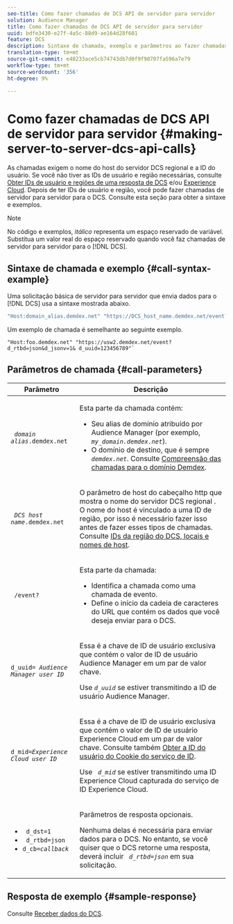 ```yaml
---
seo-title: Como fazer chamadas de DCS API de servidor para servidor
solution: Audience Manager
title: Como fazer chamadas de DCS API de servidor para servidor
uuid: bdfe3430-e27f-4a5c-88d9-ae164d28f601
feature: DCS
description: Sintaxe de chamada, exemplo e parâmetros ao fazer chamadas de DCS API de servidor para servidor
translation-type: tm+mt
source-git-commit: e40233ace5cb74743db7d0f9f90707fa596a7e79
workflow-type: tm+mt
source-wordcount: '356'
ht-degree: 9%

---
```



# Como fazer chamadas de DCS API de servidor para servidor {#making-server-to-server-dcs-api-calls}

As chamadas exigem o nome do host do servidor DCS regional e a ID do usuário. Se você não tiver as IDs de usuário e região necessárias, consulte [Obter IDs de usuário e regiões de uma resposta de DCS](/help/using/api/dcs-intro/dcs-s2s/dcs-aam-ids.md) e/ou [Experience Cloud](/help/using/api/dcs-intro/dcs-s2s/dcs-mcid-ids.md). Depois de ter IDs de usuário e região, você pode fazer chamadas de servidor para servidor para o DCS. Consulte esta seção para obter a sintaxe e exemplos.

>[!NOTE]
>
>No código e exemplos, *itálico* representa um espaço reservado de variável. Substitua um valor real do espaço reservado quando você faz chamadas de servidor para servidor para o [!DNL DCS].

## Sintaxe de chamada e exemplo {#call-syntax-example}

Uma solicitação básica de servidor para servidor que envia dados para o [!DNL DCS] usa a sintaxe mostrada abaixo.

```js
"Host:domain_alias.demdex.net" "https://DCS_host_name.demdex.net/event?d_rtbd=json&d_jsonv=1&d_uuid=userID
```

Um exemplo de chamada é semelhante ao seguinte exemplo.

```
"Host:foo.demdex.net" "https://usw2.demdex.net/event?d_rtbd=json&d_jsonv=1& d_uuid=123456789"`
```

## Parâmetros de chamada {#call-parameters}

<table id="table_3AF4466009B64F0C9CBE7904A4096E0C"> 
 <thead> 
  <tr> 
   <th colname="col1" class="entry"> Parâmetro </th> 
   <th colname="col2" class="entry"> Descrição </th> 
  </tr> 
 </thead>
 <tbody> 
  <tr> 
   <td colname="col1"> <p><code> <i>domain alias</i>.demdex.net</code> </p> </td> 
   <td colname="col2"> <p>Esta parte da chamada contém: </p> <p> 
     <ul id="ul_3EDA9C7BA6794D06BCB07A75A9BD2372"> 
      <li id="li_74624CA78D6F4536A8164AE1FA1DECB9">Seu alias de domínio atribuído por <span class="keyword"> Audience Manager</span> (por exemplo, <i><code> my_domain.demdex.net</code></i>). </li> 
      <li id="li_08ABE91CA247403AA480B3FB4BEF83BA">O domínio de destino, que é sempre <i><code> demdex.net</code></i>. Consulte <a href="../../../reference/demdex-calls.md">Compreensão das chamadas para o domínio Demdex</a>. </li> 
     </ul> </p> </td> 
  </tr> 
  <tr> 
   <td colname="col1"> <p><code> <i>DCS host name</i>.demdex.net</code> </p> </td> 
   <td colname="col2"> <p>O parâmetro de host do cabeçalho http que mostra o nome do servidor DCS <span class="wintitle"> regional </span>. O nome do host é vinculado a uma ID de região, por isso é necessário fazer isso antes de fazer esses tipos de chamadas. Consulte <a href="../../../api/dcs-intro/dcs-api-reference/dcs-regions.md">IDs da região do DCS, locais e nomes de host</a>. </p> </td> 
  </tr> 
  <tr> 
   <td colname="col1"> <p><code> /event?</code> </p> </td> 
   <td colname="col2"> <p>Esta parte da chamada: </p> <p> 
     <ul id="ul_6332444A305A4F12A7CBE471CA508516"> 
      <li id="li_1C5C111B2B0E4621B3FC0C20D6516041">Identifica a chamada como uma chamada de evento. </li> 
      <li id="li_DBCE9B1C70604A629ECD7AC0A9052198">Define o início da cadeia de caracteres do URL que contém os dados que você deseja enviar para o DCS. </li> 
     </ul> </p> </td> 
  </tr> 
  <tr> 
   <td colname="col1"> <p><code>d_uuid= <i>Audience Manager user ID</i></code> </p> </td> 
   <td colname="col2"> <p>Essa é a chave de ID de usuário exclusiva que contém o valor de ID de usuário <span class="keyword"> Audience Manager</span> em um par de valor chave. </p> <p>Use <code><i>d_uuid</i></code> se estiver transmitindo a ID de usuário <span class="keyword"> Audience Manager</span>. </p> </td>
  </tr> 
  <tr> 
   <td colname="col1"> <p><code>d_mid=<i>Experience Cloud user ID</i></code> </p> </td> 
   <td colname="col2"> <p>Essa é a chave de ID de usuário exclusiva que contém o valor de ID de usuário <span class="keyword"> Experience Cloud</span> em um par de valor chave. Consulte também <a href="../../../api/dcs-intro/dcs-s2s/dcs-mcid-ids.md#get-user-ids-from-service-cookie"> Obter a ID do usuário do Cookie do serviço de ID</a>. </p> <p>Use <i><code> d_mid</code></i> se estiver transmitindo uma ID <span class="keyword"> Experience Cloud</span> capturada do serviço de ID <span class="keyword"> Experience Cloud</span>. </p> </td> 
  </tr> 
  <tr> 
   <td colname="col1"> <p> 
     <ul id="ul_36E2C1A0538D4D2C94DFC1335720A524"> 
      <li id="li_8902EED431CE4F0189A94868FA52DB1F"><code> d_dst=1</code> </li> 
      <li id="li_4B6B29499D444E31808DE0A9AA0442D0"><code> d_rtbd=json</code> </li> 
      <li id="li_3430CD0438604B83BE6437E6EC480816"><code>d_cb=<i>callback</i></code> </li> 
     </ul> </p> </td> 
   <td colname="col2"> <p>Parâmetros de resposta opcionais. </p> <p> Nenhuma delas é necessária para enviar dados para o <span class="wintitle"> DCS</span>. No entanto, se você quiser que o <span class="wintitle"> DCS</span> retorne uma resposta, deverá incluir <i><code> d_rtbd=json</code></i> em sua solicitação. </p> </td> 
  </tr> 
 </tbody> 
</table>

## Resposta de exemplo {#sample-response}

Consulte [Receber dados do DCS](../../../api/dcs-intro/dcs-event-calls/dcs-url-receive.md).

